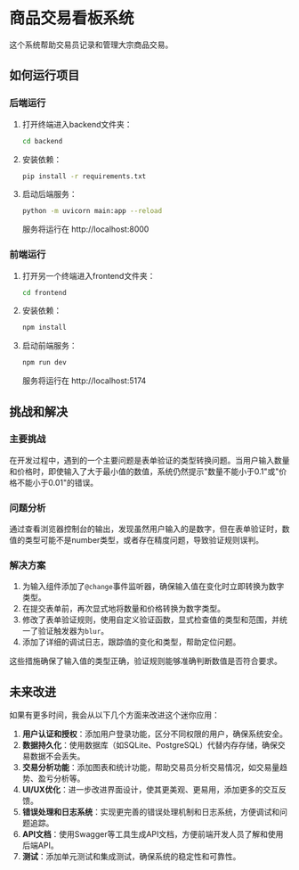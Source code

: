 # 商品交易看板系统

这个系统帮助交易员记录和管理大宗商品交易。

## 如何运行项目

### 后端运行
1. 打开终端进入backend文件夹：
   ```bash
   cd backend
   ```
2. 安装依赖：
   ```bash
   pip install -r requirements.txt
   ```
3. 启动后端服务：
   ```bash
   python -m uvicorn main:app --reload
   ```
   服务将运行在 http://localhost:8000

### 前端运行
1. 打开另一个终端进入frontend文件夹：
   ```bash
   cd frontend
   ```
2. 安装依赖：
   ```bash
   npm install
   ```
3. 启动前端服务：
   ```bash
   npm run dev
   ```
   服务将运行在 http://localhost:5174

## 挑战和解决

### 主要挑战
在开发过程中，遇到的一个主要问题是表单验证的类型转换问题。当用户输入数量和价格时，即使输入了大于最小值的数值，系统仍然提示"数量不能小于0.1"或"价格不能小于0.01"的错误。

### 问题分析
通过查看浏览器控制台的输出，发现虽然用户输入的是数字，但在表单验证时，数值的类型可能不是number类型，或者存在精度问题，导致验证规则误判。

### 解决方案
1. 为输入组件添加了`@change`事件监听器，确保输入值在变化时立即转换为数字类型。
2. 在提交表单前，再次显式地将数量和价格转换为数字类型。
3. 修改了表单验证规则，使用自定义验证函数，显式检查值的类型和范围，并统一了验证触发器为`blur`。
4. 添加了详细的调试日志，跟踪值的变化和类型，帮助定位问题。

这些措施确保了输入值的类型正确，验证规则能够准确判断数值是否符合要求。

## 未来改进

如果有更多时间，我会从以下几个方面来改进这个迷你应用：

1. **用户认证和授权**：添加用户登录功能，区分不同权限的用户，确保系统安全。
2. **数据持久化**：使用数据库（如SQLite、PostgreSQL）代替内存存储，确保交易数据不会丢失。
3. **交易分析功能**：添加图表和统计功能，帮助交易员分析交易情况，如交易量趋势、盈亏分析等。
4. **UI/UX优化**：进一步改进界面设计，使其更美观、更易用，添加更多的交互反馈。
5. **错误处理和日志系统**：实现更完善的错误处理机制和日志系统，方便调试和问题追踪。
6. **API文档**：使用Swagger等工具生成API文档，方便前端开发人员了解和使用后端API。
7. **测试**：添加单元测试和集成测试，确保系统的稳定性和可靠性。